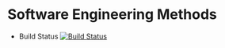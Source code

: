 # Software Engineering Methods
- Build Status [![Build Status](https://travis-ci.org/SaiWannaAung1/sem.svg?branch=main)](https://travis-ci.org/SaiWannaAung1/sem)

